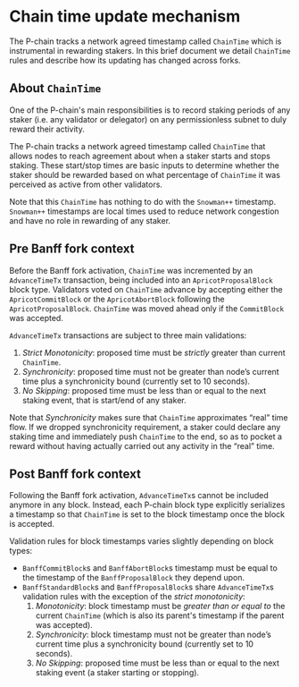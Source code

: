# Chain time update mechanism

The P-chain tracks a network agreed timestamp called `ChainTime` which is instrumental in rewarding stakers. In this brief document we detail `ChainTime` rules and describe how its updating has changed across forks.

## About `ChainTime`

One of the P-chain's main responsibilities is to record staking periods of any staker (i.e. any validator or delegator) on any permissionless subnet to duly reward their activity.

The P-chain tracks a network agreed timestamp called `ChainTime` that allows nodes to reach agreement about when a staker starts and stops staking. These start/stop times are basic inputs to determine whether the staker should be rewarded based on what percentage of `ChainTime` it was perceived as active from other validators.

Note that this `ChainTime` has nothing to do with the `Snowman++` timestamp. `Snowman++` timestamps are local times used to reduce network congestion and have no role in rewarding of any staker.

## Pre Banff fork context

Before the Banff fork activation, `ChainTime` was incremented by an `AdvanceTimeTx` transaction, being included into an `ApricotProposalBlock` block type. Validators voted on `ChainTime` advance by accepting either the `ApricotCommitBlock` or the `ApricotAbortBlock` following the `ApricotProposalBlock`. `ChainTime` was moved ahead only if the `CommitBlock` was accepted.

`AdvanceTimeTx` transactions are subject to three main validations:

1. *Strict Monotonicity*: proposed time must be *strictly* greater than current `ChainTime`.
2. *Synchronicity*: proposed time must not be greater than node’s current time plus a synchronicity bound (currently set to 10 seconds).
3. *No Skipping*: proposed time must be less than or equal to the next staking event, that is start/end of any staker.

Note that *Synchronicity* makes sure that `ChainTime` approximates “real” time flow. If we dropped synchronicity requirement, a staker could declare any staking time and immediately push `ChainTime` to the end, so as to pocket a reward without having actually carried out any activity in the “real” time.

## Post Banff fork context

Following the Banff fork activation, `AdvanceTimeTx`s cannot be included anymore in any block. Instead, each P-chain block type explicitly serializes a timestamp so that `ChainTime` is set to the block timestamp once the block is accepted.

Validation rules for block timestamps varies slightly depending on block types:

* `BanffCommitBlock`s and `BanffAbortBlock`s timestamp must be equal to the timestamp of the `BanffProposalBlock` they depend upon.
* `BanffStandardBlock`s and `BanffProposalBlock`s share `AdvanceTimeTx`s validation rules with the exception of the *strict monotonicity*:
  1. *Monotonicity*: block timestamp must be *greater than or equal to* the current `ChainTime` (which is also its parent's timestamp if the parent was accepted).
  2. *Synchronicity*: block timestamp must not be greater than node’s current time plus a synchronicity bound (currently set to 10 seconds).
  3. *No Skipping*: proposed time must be less than or equal to the next staking event (a staker starting or stopping).
